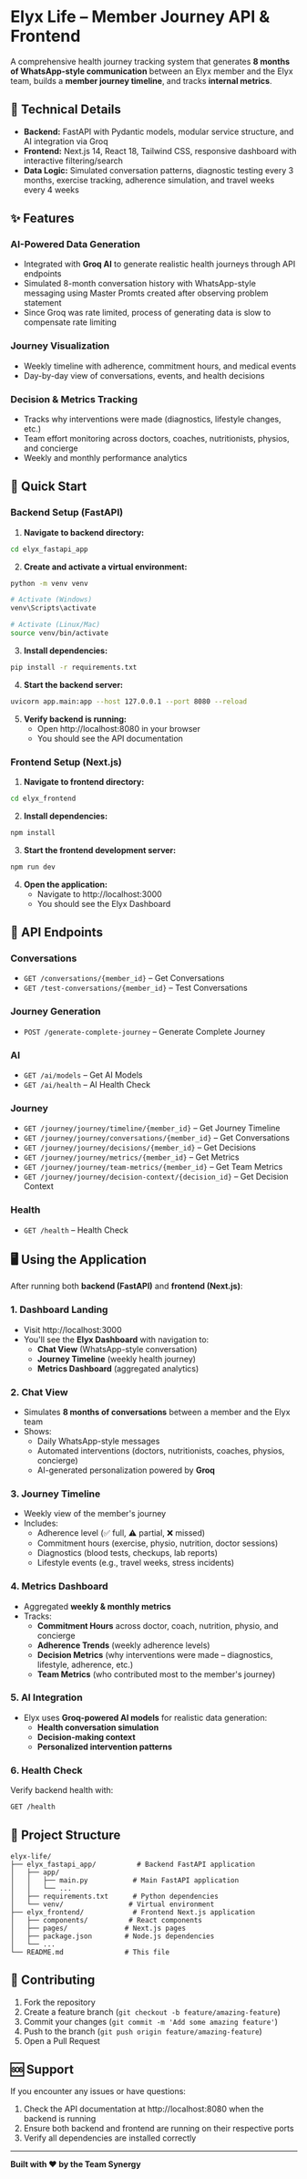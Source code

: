 # Elyx Life – Member Journey API & Frontend

A comprehensive health journey tracking system that generates **8 months of WhatsApp-style communication** between an Elyx member and the Elyx team, builds a **member journey timeline**, and tracks **internal metrics**.

## 🎨 Technical Details

- **Backend:** FastAPI with Pydantic models, modular service structure, and AI integration via Groq
- **Frontend:** Next.js 14, React 18, Tailwind CSS, responsive dashboard with interactive filtering/search
- **Data Logic:** Simulated conversation patterns, diagnostic testing every 3 months, exercise tracking, adherence simulation, and travel weeks every 4 weeks

## ✨ Features

### AI-Powered Data Generation
- Integrated with **Groq AI** to generate realistic health journeys through API endpoints
- Simulated 8-month conversation history with WhatsApp-style messaging using Master Promts created after observing problem statement
- Since Groq was rate limited, process of generating data is slow to compensate rate limiting

### Journey Visualization
- Weekly timeline with adherence, commitment hours, and medical events
- Day-by-day view of conversations, events, and health decisions

### Decision & Metrics Tracking
- Tracks why interventions were made (diagnostics, lifestyle changes, etc.)
- Team effort monitoring across doctors, coaches, nutritionists, physios, and concierge
- Weekly and monthly performance analytics

## 🚀 Quick Start

### Backend Setup (FastAPI)

1. **Navigate to backend directory:**
```bash
cd elyx_fastapi_app
```

2. **Create and activate a virtual environment:**
```bash
python -m venv venv

# Activate (Windows)
venv\Scripts\activate

# Activate (Linux/Mac)
source venv/bin/activate
```

3. **Install dependencies:**
```bash
pip install -r requirements.txt
```

4. **Start the backend server:**
```bash
uvicorn app.main:app --host 127.0.0.1 --port 8080 --reload
```

5. **Verify backend is running:**
   - Open http://localhost:8080 in your browser
   - You should see the API documentation

### Frontend Setup (Next.js)

1. **Navigate to frontend directory:**
```bash
cd elyx_frontend
```

2. **Install dependencies:**
```bash
npm install
```

3. **Start the frontend development server:**
```bash
npm run dev
```

4. **Open the application:**
   - Navigate to http://localhost:3000
   - You should see the Elyx Dashboard

## 📡 API Endpoints

### Conversations
- `GET /conversations/{member_id}` – Get Conversations
- `GET /test-conversations/{member_id}` – Test Conversations

### Journey Generation
- `POST /generate-complete-journey` – Generate Complete Journey

### AI
- `GET /ai/models` – Get AI Models
- `GET /ai/health` – AI Health Check

### Journey
- `GET /journey/journey/timeline/{member_id}` – Get Journey Timeline
- `GET /journey/journey/conversations/{member_id}` – Get Conversations
- `GET /journey/journey/decisions/{member_id}` – Get Decisions
- `GET /journey/journey/metrics/{member_id}` – Get Metrics
- `GET /journey/journey/team-metrics/{member_id}` – Get Team Metrics
- `GET /journey/journey/decision-context/{decision_id}` – Get Decision Context

### Health
- `GET /health` – Health Check

## 🖥️ Using the Application

After running both **backend (FastAPI)** and **frontend (Next.js)**:

### 1. Dashboard Landing
- Visit http://localhost:3000
- You'll see the **Elyx Dashboard** with navigation to:
  - **Chat View** (WhatsApp-style conversation)
  - **Journey Timeline** (weekly health journey)
  - **Metrics Dashboard** (aggregated analytics)

### 2. Chat View
- Simulates **8 months of conversations** between a member and the Elyx team
- Shows:
  - Daily WhatsApp-style messages
  - Automated interventions (doctors, nutritionists, coaches, physios, concierge)
  - AI-generated personalization powered by **Groq**


### 3. Journey Timeline
- Weekly view of the member's journey
- Includes:
  - Adherence level (✅ full, ⚠ partial, ❌ missed)
  - Commitment hours (exercise, physio, nutrition, doctor sessions)
  - Diagnostics (blood tests, checkups, lab reports)
  - Lifestyle events (e.g., travel weeks, stress incidents)


### 4. Metrics Dashboard
- Aggregated **weekly & monthly metrics**
- Tracks:
  - **Commitment Hours** across doctor, coach, nutrition, physio, and concierge
  - **Adherence Trends** (weekly adherence levels)
  - **Decision Metrics** (why interventions were made – diagnostics, lifestyle, adherence, etc.)
  - **Team Metrics** (who contributed most to the member's journey)


### 5. AI Integration
- Elyx uses **Groq-powered AI models** for realistic data generation:
  - **Health conversation simulation**
  - **Decision-making context**
  - **Personalized intervention patterns**


### 6. Health Check
Verify backend health with:
```bash
GET /health
```

## 🔧 Project Structure

```
elyx-life/
├── elyx_fastapi_app/          # Backend FastAPI application
│   ├── app/
│   │   ├── main.py           # Main FastAPI application
│   │   └── ...
│   ├── requirements.txt      # Python dependencies
│   └── venv/                # Virtual environment
├── elyx_frontend/            # Frontend Next.js application
│   ├── components/          # React components
│   ├── pages/              # Next.js pages
│   ├── package.json        # Node.js dependencies
│   └── ...
└── README.md               # This file
```

## 🤝 Contributing

1. Fork the repository
2. Create a feature branch (`git checkout -b feature/amazing-feature`)
3. Commit your changes (`git commit -m 'Add some amazing feature'`)
4. Push to the branch (`git push origin feature/amazing-feature`)
5. Open a Pull Request

## 🆘 Support

If you encounter any issues or have questions:

1. Check the API documentation at http://localhost:8080 when the backend is running
2. Ensure both backend and frontend are running on their respective ports
3. Verify all dependencies are installed correctly

---

**Built with ❤️ by the Team Synergy**
